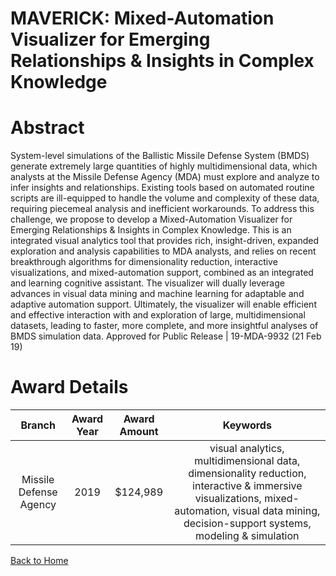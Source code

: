 
MAVERICK: Mixed-Automation Visualizer for Emerging Relationships &amp; Insights in Complex Knowledge
====================================================================================================

# Abstract


System-level simulations of the Ballistic Missile Defense System (BMDS) generate extremely large quantities of highly multidimensional data, which analysts at the Missile Defense Agency (MDA) must explore and analyze to infer insights and relationships. Existing tools based on automated routine scripts are ill-equipped to handle the volume and complexity of these data, requiring piecemeal analysis and inefficient workarounds. To address this challenge, we propose to develop a Mixed-Automation Visualizer for Emerging Relationships & Insights in Complex Knowledge. This is an integrated visual analytics tool that provides rich, insight-driven, expanded exploration and analysis capabilities to MDA analysts, and relies on recent breakthrough algorithms for dimensionality reduction, interactive visualizations, and mixed-automation support, combined as an integrated and learning cognitive assistant. The visualizer will dually leverage advances in visual data mining and machine learning for adaptable and adaptive automation support. Ultimately, the visualizer will enable efficient and effective interaction with and exploration of large, multidimensional datasets, leading to faster, more complete, and more insightful analyses of BMDS simulation data. Approved for Public Release | 19-MDA-9932 (21 Feb 19)  

# Award Details

|Branch|Award Year|Award Amount|Keywords|
| :---: | :---: | :---: | :---: |
|Missile Defense Agency|2019|$124,989|visual analytics, multidimensional data, dimensionality reduction, interactive & immersive visualizations, mixed-automation, visual data mining, decision-support systems, modeling & simulation|
  
  


[Back to Home](https://github.com/chrischow/dod_sbir_awards/CC/#1150)